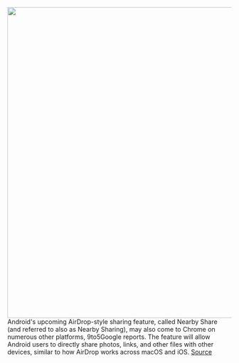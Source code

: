 <img src='https://cdn.vox-cdn.com/thumbor/qL_BBNku60XvrVntDOMk_kB9P28=/0x0:2040x1360/1200x800/filters:focal(857x517:1183x843)/cdn.vox-cdn.com/uploads/chorus_image/image/66963887/acastro_180413_1777_android_0001.0.jpg' width='700px' /><br/>
Android's upcoming AirDrop-style sharing feature, called Nearby Share (and referred to also as Nearby Sharing), may also come to Chrome on numerous other platforms, 9to5Google reports. The feature will allow Android users to directly share photos, links, and other files with other devices, similar to how AirDrop works across macOS and iOS.
<a href='https://www.theverge.com/2020/6/21/21298412/androids-airdrop-file-sharing-chrome-chromebooks-google'> Source <a/>